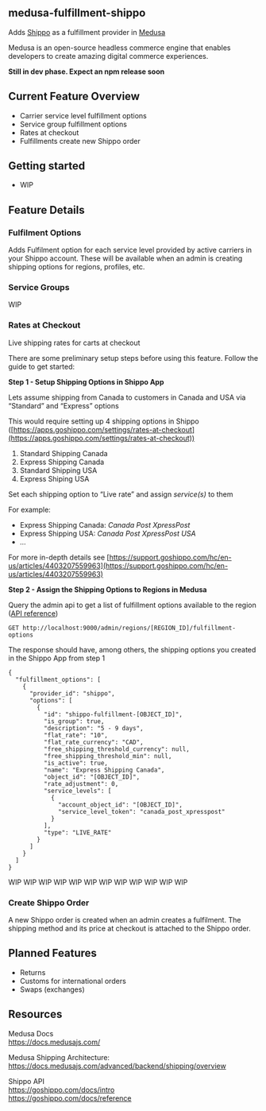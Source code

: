 ## medusa-fulfillment-shippo

Adds [Shippo](https://goshippo.com/) as a fulfillment provider in [Medusa](https://medusajs.com/)

Medusa is an open-source headless commerce engine that enables developers to create amazing digital commerce experiences.

**Still in dev phase. Expect an npm release soon**

## Current Feature Overview

*   Carrier service level fulfillment options
*   Service group fulfillment options
*   Rates at checkout
*   Fulfillments create new Shippo order

## Getting started

*   WIP

## Feature Details

### Fulfilment Options

Adds Fulfilment option for each service level provided by active carriers in your Shippo account. These will be available when an admin is creating shipping options for regions, profiles, etc.

### Service Groups

WIP

### Rates at Checkout

Live shipping rates for carts at checkout

There are some preliminary setup steps before using this feature. Follow the guide to get started:

**Step 1 - Setup Shipping Options in Shippo App**

Lets assume shipping from Canada to customers in Canada and USA via “Standard” and “Express” options

This would require setting up 4 shipping options in Shippo ([https://apps.goshippo.com/settings/rates-at-checkout](https://apps.goshippo.com/settings/rates-at-checkout))

1.  Standard Shipping Canada
2.  Express Shipping Canada
3.  Standard Shipping USA
4.  Express Shiping USA

Set each shipping option to “Live rate” and assign _service(s)_ to them

For example:

*   Express Shipping Canada: _Canada Post XpressPost_
*   Express Shipping USA: _Canada Post XpressPost USA_
*   _…_

For more in-depth details see [https://support.goshippo.com/hc/en-us/articles/4403207559963](https://support.goshippo.com/hc/en-us/articles/4403207559963)

**Step 2 - Assign the Shipping Options to Regions in Medusa**

Query the admin api to get a list of fulfillment options available to the region ([API reference](https://docs.medusajs.com/api/admin/region/list-fulfillment-options-available-in-the-region))

`GET http://localhost:9000/admin/regions/[REGION_ID]/fulfillment-options`

The response should have, among others, the shipping options you created in the Shippo App from step 1

```plaintext
{
  "fulfillment_options": [
    {
      "provider_id": "shippo",
      "options": [
        {
          "id": "shippo-fulfillment-[OBJECT_ID]",
          "is_group": true,
          "description": "5 - 9 days",
          "flat_rate": "10",
          "flat_rate_currency": "CAD",
          "free_shipping_threshold_currency": null,
          "free_shipping_threshold_min": null,
          "is_active": true,
          "name": "Express Shipping Canada",
          "object_id": "[OBJECT_ID]",
          "rate_adjustment": 0,
          "service_levels": [
            {
              "account_object_id": "[OBJECT_ID]",
              "service_level_token": "canada_post_xpresspost"
            }
          ],
          "type": "LIVE_RATE"
        }
      ]
    }
  ]
}
```

WIP WIP WIP WIP WIP WIP WIP WIP WIP WIP WIP WIP 

### Create Shippo Order

A new Shippo order is created when an admin creates a fulfilment. The shipping method and its price at checkout is attached to the Shippo order.

## Planned Features

*   Returns
*   Customs for international orders
*   Swaps (exchanges)

## Resources

Medusa Docs  
https://docs.medusajs.com/

Medusa Shipping Architecture:  
https://docs.medusajs.com/advanced/backend/shipping/overview

Shippo API  
https://goshippo.com/docs/intro  
https://goshippo.com/docs/reference